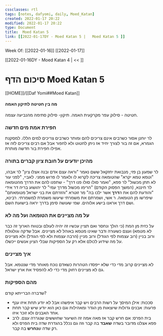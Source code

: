 ```yaml
---
cssclasses: rtl
tags: [notes, dafyomi, daily, Moed_Katan] 
created: 2022-01-17 20:22
modified: 2022-01-17 20:22
type: Document
title:  Moed Katan 5
link: [[2022-01-17DY - Moed Katan 5 |   Moed Katan 5 ]]
---
```

Week Of: [[2022-01-16]]
[[2022-01-17]]

[[2022-01-16DY - Moed Katan 4 | << ]] 

# סיכום הדף  Moed Katan 5

[[HOME]]/[[Daf Yomi##Moed Katan]]

#### מה בין חטיטה לתיקון האמה
חטיטה - סילוק עפר מקרקעית האמה. תיקון- סילוק סתימה מהנביעה עצמה.
### חפירת אמת מים חדשה
לר יוחנן אסור כשרבים אינם צריכים להם ומותר כשרבים צריכים למים הללו.
למסקנת הגמרא, אם זה בור לצורך יחיד אז ניתן לחטוט ולא לחפור אבל אם רבים צריכים לזה אז אפילו חפירת בור חדשה מותרת.
### מהיכן יודעים על חובת ציון קברים בתורה
לר שמעון בן פזי, מנבואת יחזקאל ששם נאמר "וראה עצם אדם ובנה אצלו ציון"
לר אבהו, "וטמא טמא יקרא" שהטומאה צריכה לקרוא לו ולאמר לו פרוש ממני. 
לאביי, "לפני עור לא תתן מכשול" 
לר פפא, "ואמר סולו סולו פנו דרך" - שתפנו להם את הדרך מהטומאה
לר חיננא, (המשך הפסוק הקודם) "הרימו מכשול מדרך עמי" 
לר יהושוע בריה דר אידי "והודעת להם את ה**דרך** אשר ילכו בה"
מר זוטרא "והזרתם את בני ישראל מטומאתם" שיפרשו מן הטומאה.
ר אשי, ושמרתם את משמרתי שיעשו משמרת למשמרתי.
רבינא, ושם דרך אראנו בישע אלוהים. שמי שעושה סימן בדרך יראה בישועת השם.
### על מה מציינים את הטומאה ועל מה לא
על כזית מן המת (כי הולך ונחסר ואם תציין עכשיו זה יהיה לעולם ובטווח הארוך זה כבר לא מטמא) ועצם כשעורה ודבר שאינו מטמא באוהל לא מציינים.
אבל שדקה וגולגולת ורוב בניין (רוב עצמות לפי הגודל) ורוב מניין (הרבה עצמות ולא לפי הגודל) ולא מציינים על מה שידוע לכולם אלא רק על הספיקות שבלי הציון אנשים ייכשלו. 
### איך מציינים
לא מציינים קרוב מדי כדי שלא ייפסדו הטהרות כשאדם נוכח מאוחר מדי שנטמא. אבל גם לא מציינים רחוק מדי כדי לא להפסיד את ארץ ישראל.
### מהם הספיקות
שדברה הברייתא קודם? 
- סככות: אילן המיסך על רשות הרבים ויש קבר איפשהו אבל לא יודע תחת איזו ענף
- פרעות: אבנים גדולות שיוצאות מן הגדר ומאהילות וגם כאן הוא יודע שיש קבר תחת אחד האבנים ולא זוכר איזו.
- בית הפרס: אם חרש קבר אז מאה אמה זה השיעור שחוששים שנגררה עצם. לרב פפא אצלנו מדובר בשדה **שאבד** בה קבר וזה גם נכלל בהגדרת שדה בית הפרס ולא רק שדה ש**נחרש** בה קבר.
